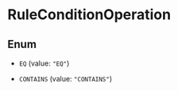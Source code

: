 

# RuleConditionOperation

## Enum


* `EQ` (value: `"EQ"`)

* `CONTAINS` (value: `"CONTAINS"`)



